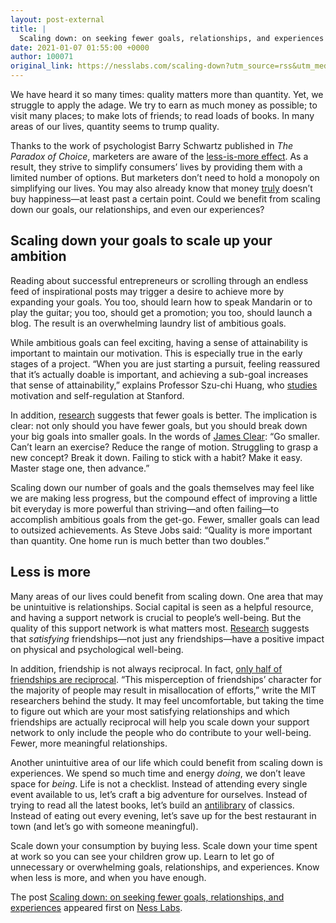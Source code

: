 ```yaml
---
layout: post-external
title: |
  Scaling down: on seeking fewer goals, relationships, and experiences
date: 2021-01-07 01:55:00 +0000
author: 100071
original_link: https://nesslabs.com/scaling-down?utm_source=rss&utm_medium=rss&utm_campaign=scaling-down
---
```


We have heard it so many times: quality matters more than quantity. Yet, we struggle to apply the adage. We try to earn as much money as possible; to visit many places; to make lots of friends; to read loads of books. In many areas of our lives, quantity seems to trump quality.

Thanks to the work of psychologist Barry Schwartz published in _The Paradox of Choice_, marketers are aware of the [less-is-more effect](https://nesslabs.com/overchoice). As a result, they strive to simplify consumers’ lives by providing them with a limited number of options. But marketers don’t need to hold a monopoly on simplifying our lives. You may also already know that money [truly](https://www.pnas.org/content/107/38/16489) doesn’t buy happiness—at least past a certain point. Could we benefit from scaling down our goals, our relationships, and even our experiences?

## Scaling down your goals to scale up your ambition

Reading about successful entrepreneurs or scrolling through an endless feed of inspirational posts may trigger a desire to achieve more by expanding your goals. You too, should learn how to speak Mandarin or to play the guitar; you too, should get a promotion; you too, should launch a blog. The result is an overwhelming laundry list of ambitious goals.

While ambitious goals can feel exciting, having a sense of attainability is important to maintain our motivation. This is especially true in the early stages of a project. “When you are just starting a pursuit, feeling reassured that it’s actually doable is important, and achieving a sub-goal increases that sense of attainability,” explains Professor Szu-chi Huang, who [studies](https://www.gsb.stanford.edu/faculty-research/publications/step-step-sub-goals-source-motivation) motivation and self-regulation at Stanford.

In addition, [research](https://journals.sagepub.com/doi/10.1509/jmr.10.0250) suggests that fewer goals is better. The implication is clear: not only should you have fewer goals, but you should break down your big goals into smaller goals. In the words of [James Clear](https://jamesclear.com/3-2-1/october-1-2020): “Go smaller. Can’t learn an exercise? Reduce the range of motion. Struggling to grasp a new concept? Break it down. Failing to stick with a habit? Make it easy. Master stage one, then advance.”

Scaling down our number of goals and the goals themselves may feel like we are making less progress, but the compound effect of improving a little bit everyday is more powerful than striving—and often failing—to accomplish ambitious goals from the get-go. Fewer, smaller goals can lead to outsized achievements. As Steve Jobs said: “Quality is more important than quantity. One home run is much better than two doubles.”

## Less is more

Many areas of our lives could benefit from scaling down. One area that may be unintuitive is relationships. Social capital is seen as a helpful resource, and having a support network is crucial to people’s well-being. But the quality of this support network is what matters most. [Research](https://psycnet.apa.org/record/2017-47527-005) suggests that _satisfying_ friendships—not just any friendships—have a positive impact on physical and psychological well-being.

In addition, friendship is not always reciprocal. In fact, [only half of friendships are reciprocal](https://journals.plos.org/plosone/article?id=10.1371/journal.pone.0151588). “This misperception of friendships’ character for the majority of people may result in misallocation of efforts,” write the MIT researchers behind the study. It may feel uncomfortable, but taking the time to figure out which are your most satisfying relationships and which friendships are actually reciprocal will help you scale down your support network to only include the people who do contribute to your well-being. Fewer, more meaningful relationships.

Another unintuitive area of our life which could benefit from scaling down is experiences. We spend so much time and energy _doing_, we don’t leave space for _being_. Life is not a checklist. Instead of attending every single event available to us, let’s craft a big adventure for ourselves. Instead of trying to read all the latest books, let’s build an [antilibrary](https://nesslabs.com/antilibrary) of classics. Instead of eating out every evening, let’s save up for the best restaurant in town (and let’s go with someone meaningful).

Scale down your consumption by buying less. Scale down your time spent at work so you can see your children grow up. Learn to let go of unnecessary or overwhelming goals, relationships, and experiences. Know when less is more, and when you have enough.

The post [Scaling down: on seeking fewer goals, relationships, and experiences](https://nesslabs.com/scaling-down) appeared first on [Ness Labs](https://nesslabs.com).
